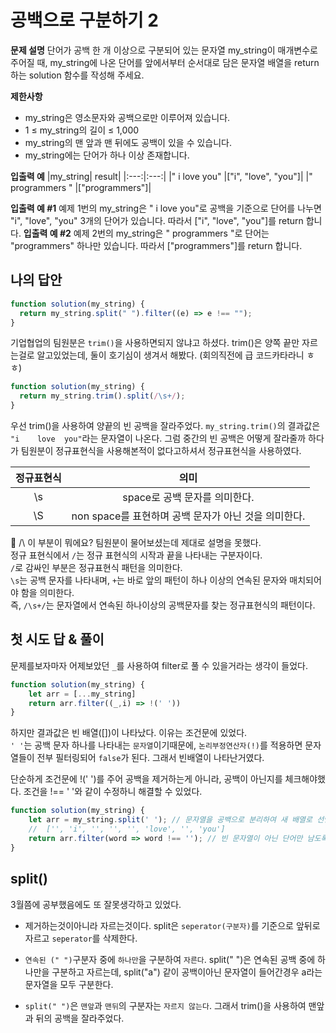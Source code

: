 # 공백으로 구분하기 2

**문제 설명**
단어가 공백 한 개 이상으로 구분되어 있는 문자열 my_string이 매개변수로 주어질 때, my_string에 나온 단어를 앞에서부터 순서대로 담은 문자열 배열을 return 하는 solution 함수를 작성해 주세요.

**제한사항**

- my_string은 영소문자와 공백으로만 이루어져 있습니다.
- 1 ≤ my_string의 길이 ≤ 1,000
- my_string의 맨 앞과 맨 뒤에도 공백이 있을 수 있습니다.
- my_string에는 단어가 하나 이상 존재합니다.

**입출력 예**
|my_string| result|
|:---:|:---:|
|" i love you" |["i", "love", "you"]|
|" programmers " |["programmers"]|

**입출력 예 #1**
예제 1번의 my_string은 " i love you"로 공백을 기준으로 단어를 나누면 "i", "love", "you" 3개의 단어가 있습니다. 따라서 ["i", "love", "you"]를 return 합니다.
**입출력 예 #2**
예제 2번의 my_string은 " programmers "로 단어는 "programmers" 하나만 있습니다. 따라서 ["programmers"]를 return 합니다.

## 나의 답안
```js
function solution(my_string) {
  return my_string.split(" ").filter((e) => e !== "");
}
```


기업협업의 팀원분은 `trim()`을 사용하면되지 않냐고 하셨다.
trim()은 양쪽 끝만 자르는걸로 알고있었는데, 둘이 호기심이 생겨서 해봤다.
(회의직전에 급 코드카타라니 ㅎㅎ)

```js
function solution(my_string) {
  return my_string.trim().split(/\s+/);
}
```
우선 trim()을 사용하여 양끝의 빈 공백을 잘라주었다.
`my_string.trim()`의 결과값은 `"i    love  you"`라는 문자열이 나온다.
그럼 중간의 빈 공백은 어떻게 잘라줄까 하다가 팀원분이 정규표현식을 사용해본적이 없다고하셔서 정규표현식을 사용하였다.

|정규표현식| 의미|
|:---:|:---:|
| \s| space로 공백 문자를 의미한다.|
|\S| non space를 표현하며 공백 문자가 아닌 것을 의미한다.|

💭 /\ 이 부분이 뭐에요?
팀원분이 물어보셨는데 제대로 설명을 못했다.  
정규 표현식에서 `/`는 정규 표현식의 시작과 끝을 나타내는 구분자이다.    
`/`로 감싸인 부분은 정규표현식 패턴을 의미한다.  
`\s`는 공백 문자를 나타내며, `+`는 바로 앞의 패턴이 하나 이상의 연속된 문자와 매치되어야 함을 의미한다.  
즉, `/\s+/`는 문자열에서 연속된 하나이상의 공백문자를 찾는 정규표현식의 패턴이다.   

## 첫 시도 답 & 풀이
문제를보자마자 어제보았던 `_`를 사용하여 filter로 풀 수 있을거라는 생각이 들었다. 

```js
function solution(my_string) {
    let arr = [...my_string]
    return arr.filter((_,i) => !(' '))
}
```
하지만 결과값은 빈 배열([])이 나타났다.
이유는 조건문에 있었다.  
`' '`는 공백 문자 하나를 나타내는 `문자열`이기때문에, `논리부정연산자(!)`를 적용하면 문자열들이 전부 필터링되어 `false`가 된다.
그래서 빈배열이 나타난거였다.  

단순하게 조건문에 !(' ')를 주어 공백을 제거하는게 아니라, 공백이 아닌지를 체크해야했다.
조건을 !== ' '와 같이 수정하니 해결할 수 있었다.

```js
function solution(my_string) {
    let arr = my_string.split(' '); // 문자열을 공백으로 분리하여 새 배열로 선언 
    //	['', 'i', '', '', '', 'love', '', 'you']
    return arr.filter(word => word !== ''); // 빈 문자열이 아닌 단어만 남도록 필터링
}
```

## split()
3월쯤에 공부했음에도 또 잘못생각하고 있었다.
- 제거하는것이아니라 자르는것이다.
split은 `seperator(구분자)`를 기준으로 앞뒤로 자르고 `seperator`를 삭제한다.

- `연속된 (" ")`구분자 중에 `하나만`을 구분하여 `자른다`.
split(" ")은 연속된 공백 중에 하나만을 구분하고 자르는데,
split("a") 같이 공백이아닌 문자열이 들어간경우  a라는 문자열을 모두 구분한다.

- `split(" ")`은 `맨앞`과 `맨뒤`의 구분자는 `자르지 않는다`.
그래서 trim()을 사용하여 맨앞과 뒤의 공백을 잘라주었다.